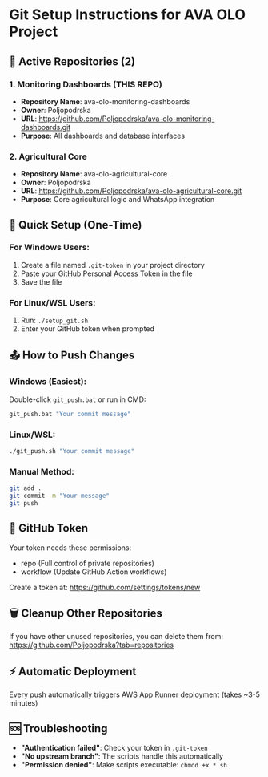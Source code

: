# Git Setup Instructions for AVA OLO Project

## 🎯 Active Repositories (2)

### 1. Monitoring Dashboards (THIS REPO)
- **Repository Name**: ava-olo-monitoring-dashboards
- **Owner**: Poljopodrska
- **URL**: https://github.com/Poljopodrska/ava-olo-monitoring-dashboards.git
- **Purpose**: All dashboards and database interfaces

### 2. Agricultural Core
- **Repository Name**: ava-olo-agricultural-core
- **Owner**: Poljopodrska  
- **URL**: https://github.com/Poljopodrska/ava-olo-agricultural-core.git
- **Purpose**: Core agricultural logic and WhatsApp integration

## 🚀 Quick Setup (One-Time)

### For Windows Users:
1. Create a file named `.git-token` in your project directory
2. Paste your GitHub Personal Access Token in the file
3. Save the file

### For Linux/WSL Users:
1. Run: `./setup_git.sh`
2. Enter your GitHub token when prompted

## 📤 How to Push Changes

### Windows (Easiest):
Double-click `git_push.bat` or run in CMD:
```cmd
git_push.bat "Your commit message"
```

### Linux/WSL:
```bash
./git_push.sh "Your commit message"
```

### Manual Method:
```bash
git add .
git commit -m "Your message"
git push
```

## 🔑 GitHub Token
Your token needs these permissions:
- repo (Full control of private repositories)
- workflow (Update GitHub Action workflows)

Create a token at: https://github.com/settings/tokens/new

## 🗑️ Cleanup Other Repositories
If you have other unused repositories, you can delete them from:
https://github.com/Poljopodrska?tab=repositories

## ⚡ Automatic Deployment
Every push automatically triggers AWS App Runner deployment (takes ~3-5 minutes)

## 🆘 Troubleshooting
- **"Authentication failed"**: Check your token in `.git-token`
- **"No upstream branch"**: The scripts handle this automatically
- **"Permission denied"**: Make scripts executable: `chmod +x *.sh`